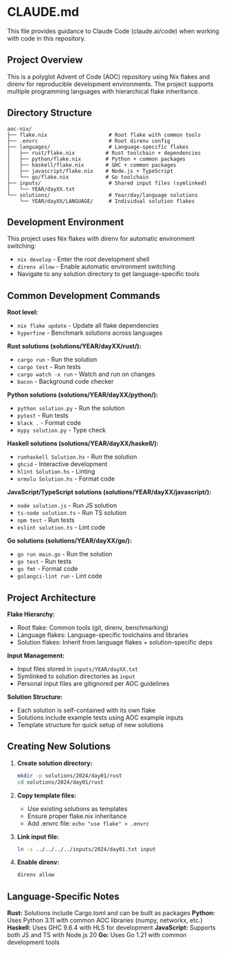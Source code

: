 # CLAUDE.md

This file provides guidance to Claude Code (claude.ai/code) when working with code in this repository.

## Project Overview

This is a polyglot Advent of Code (AOC) repository using Nix flakes and direnv for reproducible development environments. The project supports multiple programming languages with hierarchical flake inheritance.

## Directory Structure

```
aoc-nix/
├── flake.nix                    # Root flake with common tools
├── .envrc                       # Root direnv config  
├── languages/                   # Language-specific flakes
│   ├── rust/flake.nix          # Rust toolchain + dependencies
│   ├── python/flake.nix        # Python + common packages
│   ├── haskell/flake.nix       # GHC + common packages
│   ├── javascript/flake.nix    # Node.js + TypeScript
│   └── go/flake.nix            # Go toolchain
├── inputs/                      # Shared input files (symlinked)
│   └── YEAR/dayXX.txt
└── solutions/                   # Year/day/language solutions
    └── YEAR/dayXX/LANGUAGE/     # Individual solution flakes
```

## Development Environment

This project uses Nix flakes with direnv for automatic environment switching:

- `nix develop` - Enter the root development shell
- `direnv allow` - Enable automatic environment switching
- Navigate to any solution directory to get language-specific tools

## Common Development Commands

**Root level:**
- `nix flake update` - Update all flake dependencies
- `hyperfine` - Benchmark solutions across languages

**Rust solutions (solutions/YEAR/dayXX/rust/):**
- `cargo run` - Run the solution
- `cargo test` - Run tests
- `cargo watch -x run` - Watch and run on changes
- `bacon` - Background code checker

**Python solutions (solutions/YEAR/dayXX/python/):**
- `python solution.py` - Run the solution
- `pytest` - Run tests
- `black .` - Format code
- `mypy solution.py` - Type check

**Haskell solutions (solutions/YEAR/dayXX/haskell/):**
- `runhaskell Solution.hs` - Run the solution
- `ghcid` - Interactive development
- `hlint Solution.hs` - Linting
- `ormolu Solution.hs` - Format code

**JavaScript/TypeScript solutions (solutions/YEAR/dayXX/javascript/):**
- `node solution.js` - Run JS solution
- `ts-node solution.ts` - Run TS solution
- `npm test` - Run tests
- `eslint solution.ts` - Lint code

**Go solutions (solutions/YEAR/dayXX/go/):**
- `go run main.go` - Run the solution
- `go test` - Run tests
- `go fmt` - Format code
- `golangci-lint run` - Lint code

## Project Architecture

**Flake Hierarchy:**
- Root flake: Common tools (git, direnv, benchmarking)
- Language flakes: Language-specific toolchains and libraries
- Solution flakes: Inherit from language flakes + solution-specific deps

**Input Management:**
- Input files stored in `inputs/YEAR/dayXX.txt`
- Symlinked to solution directories as `input`
- Personal input files are gitignored per AOC guidelines

**Solution Structure:**
- Each solution is self-contained with its own flake
- Solutions include example tests using AOC example inputs
- Template structure for quick setup of new solutions

## Creating New Solutions

1. **Create solution directory:**
   ```bash
   mkdir -p solutions/2024/day01/rust
   cd solutions/2024/day01/rust
   ```

2. **Copy template files:**
   - Use existing solutions as templates
   - Ensure proper flake.nix inheritance
   - Add .envrc file: `echo "use flake" > .envrc`

3. **Link input file:**
   ```bash
   ln -s ../../../../inputs/2024/day01.txt input
   ```

4. **Enable direnv:**
   ```bash
   direnv allow
   ```

## Language-Specific Notes

**Rust:** Solutions include Cargo.toml and can be built as packages
**Python:** Uses Python 3.11 with common AOC libraries (numpy, networkx, etc.)
**Haskell:** Uses GHC 9.6.4 with HLS for development
**JavaScript:** Supports both JS and TS with Node.js 20
**Go:** Uses Go 1.21 with common development tools